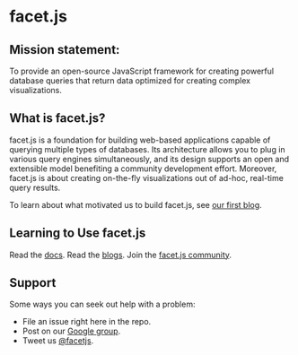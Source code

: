 # facet.js

## Mission statement:

To provide an open-source JavaScript framework for creating powerful database queries that return data optimized for
creating complex visualizations.

## What is facet.js?

facet.js is a foundation for building web-based applications capable of querying multiple types of databases.
Its architecture allows you to plug in various query engines simultaneously, and its design supports an open and
extensible model benefiting a community development effort. Moreover, facet.js is about creating on-the-fly
visualizations out of ad-hoc, real-time query results.

To learn about what motivated us to build facet.js, see [our first blog](http://facetjs.org/2015/02/19/introducing-facetjs).

## Learning to Use facet.js

Read the [docs](http://facetjs.org/docs/introduction).
Read the [blogs](http://facetjs.org/blog/).
Join the [facet.js community](http://facetjs.org/community).

## Support

Some ways you can seek out help with a problem:

* File an issue right here in the repo.
* Post on our [Google group](https://groups.google.com/d/forum/facetjs).
* Tweet us [@facetjs](http://twitter.com/facetjs).

